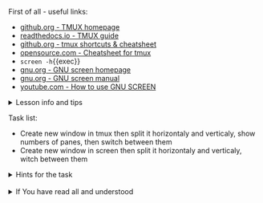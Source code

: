First of all - useful links:

- [github.org - TMUX homepage](https://github.com/tmux/tmux/wiki)
- [readthedocs.io - TMUX guide](https://link.org/)
- [github.org - tmux shortcuts & cheatsheet](https://gist.github.com/MohamedAlaa/2961058)
- [opensource.com - Cheatsheet for tmux](https://opensource.com/article/20/7/tmux-cheat-sheet)
- `screen -h`{{exec}}
- [gnu.org - GNU screen homepage](https://www.gnu.org/software/screen/)
- [gnu.org - GNU screen manual](https://www.gnu.org/software/screen/manual/screen.html)
- [youtube.com - How to use GNU SCREEN](https://www.youtube.com/watch?v=I4xVn6Io5Nw)

<details><summary>Lesson info and tips</summary>
<pre>
Tmux commands:
  <strong>tmux</strong> &mdash; Start tmux
  <strong>tmux new -s &lt;name&gt;</strong> &mdash; Start tmux with &lt;name&gt;
  <strong>tmux ls</strong>  &mdash; Shows the list of sessions
  <strong>tmux a #</strong> &mdash; Attach the detached-session
  <strong>tmux a -t &lt;name&gt;</strong> &mdash; Attach the detached-session to &lt;name&gt;
  <strong>tmux kill-session –t &lt;name&gt;</strong>  &mdash; Kill the session &lt;name&gt;
  <strong>tmux kill-server</strong> &mdash; Kill the tmux server
  <br>
GNU Screen commands:
  <strong>screen</strong> &mdash; Start screen
  <strong>screen -S</strong>  &mdash; Starts a named session
  <strong>screen -r &lt;name&gt;</strong> &mdash; Reattach to a screen (optionally by name)
  </strong>screen -ls | --list</strong> &mdash; Returns a list of session ids
</pre>
</details>

Task list:
- Create new window in tmux then split it horizontaly and verticaly, show numbers of panes, then switch between them
- Create new window in screen then split it horizontaly and verticaly, witch between them

<details><summary>Hints for the task</summary>
<pre>
<strong>Task 1:</strong>
  In tmux type:
    <strong>Ctrl-b %</strong> - split horizontal 
    <strong>Ctrl-b "</strong> - split vertical 
    <strong>Ctrl-b q</strong> - show numbers of panes
    <strong>Ctrl-b q 2</strong> - switch to 2 pane
    <strong>Ctrl-b d</strong> - detach session
<br>
<strong>Task 2:</strong>
  In screen type:
    <strong>Ctrl-a |</strong> - split vertical 
    <strong>Ctrl-a c</strong> - create new window in pane
    <strong>Ctrl-a S</strong> - split horizontal
    <strong>Ctrl-a c 2</strong> - create new window in pane
    <strong>Ctrl-a Tab</strong> - switch between panes
    <strong>Ctrl-a d</strong> - detach session
</pre>
</details>
<br>
<details><summary>If You have read all and understood</summary>
<pre>
`touch IReadAllAndUndnderstood`{{exec}}
</pre>
